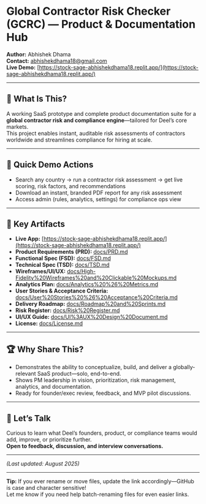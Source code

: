 
# Global Contractor Risk Checker (GCRC) — Product & Documentation Hub

**Author:** Abhishek Dhama  
**Contact:** abhishekdhama18@gmail.com  
**Live Demo:** [https://stock-sage-abhishekdhama18.replit.app/](https://stock-sage-abhishekdhama18.replit.app/)

***

## 🚀 What Is This?

A working SaaS prototype and complete product documentation suite for a **global contractor risk and compliance engine**—tailored for Deel’s core markets.  
This project enables instant, auditable risk assessments of contractors worldwide and streamlines compliance for hiring at scale.

***

## 👀 Quick Demo Actions

- Search any country → run a contractor risk assessment → get live scoring, risk factors, and recommendations  
- Download an instant, branded PDF report for any risk assessment  
- Access admin (rules, analytics, settings) for compliance ops view

***

## 📁 Key Artifacts

- **Live App:** [https://stock-sage-abhishekdhama18.replit.app/](https://stock-sage-abhishekdhama18.replit.app/)
- **Product Requirements (PRD):** [docs/PRD.md](https://github.com/abhishekk2305/deel-contractor-risk-checker/blob/main/docs/PRD.md)
- **Functional Spec (FSD):** [docs/FSD.md](https://github.com/abhishekk2305/deel-contractor-risk-checker/blob/main/docs/FSD.md)
- **Technical Spec (TSD):** [docs/TSD.md](https://github.com/abhishekk2305/deel-contractor-risk-checker/blob/main/docs/TSD.md)
- **Wireframes/UI/UX:** [docs/High-Fidelity%20Wireframes%20and%20Clickable%20Mockups.md](https://github.com/abhishekk2305/deel-contractor-risk-checker/blob/main/docs/High-Fidelity%20Wireframes%20and%20Clickable%20Mockups.md)
- **Analytics Plan:** [docs/Analytics%20%26%20Metrics.md](https://github.com/abhishekk2305/deel-contractor-risk-checker/blob/main/docs/Analytics%20%26%20Metrics.md)
- **User Stories & Acceptance Criteria:** [docs/User%20Stories%20%26%20Acceptance%20Criteria.md](https://github.com/abhishekk2305/deel-contractor-risk-checker/blob/main/docs/User%20Stories%20%26%20Acceptance%20Criteria.md)
- **Delivery Roadmap:** [docs/Roadmap%20and%20Sprints.md](https://github.com/abhishekk2305/deel-contractor-risk-checker/blob/main/docs/Roadmap%20and%20Sprints.md)
- **Risk Register:** [docs/Risk%20Register.md](https://github.com/abhishekk2305/deel-contractor-risk-checker/blob/main/docs/Risk%20Register.md)
- **UI/UX Guide:** [docs/UI%3AUX%20Design%20Document.md](https://github.com/abhishekk2305/deel-contractor-risk-checker/blob/main/docs/UI%3AUX%20Design%20Document.md)
- **License:** [docs/License.md](https://github.com/abhishekk2305/deel-contractor-risk-checker/blob/main/docs/License.md)

***

## 🏆 Why Share This?

- Demonstrates the ability to conceptualize, build, and deliver a globally-relevant SaaS product—solo, end-to-end.
- Shows PM leadership in vision, prioritization, risk management, analytics, and documentation.
- Ready for founder/exec review, feedback, and MVP pilot discussions.

***

## 💬 Let’s Talk

Curious to learn what Deel’s founders, product, or compliance teams would add, improve, or prioritize further.  
**Open to feedback, discussion, and interview conversations.**

***

*(Last updated: August 2025)*

***

**Tip:** If you ever rename or move files, update the link accordingly—GitHub is case and character sensitive!  
Let me know if you need help batch-renaming files for even easier links.
